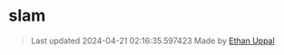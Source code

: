 <!-- THIS FILE IS GENERATED AUTOMATICALLY. -->
<!-- DO NOT EDIT THIS FILE. -->
<!-- EDIT README.md.build INSTEAD. -->
# slam 

> Last updated 2024-04-21 02:16:35.597423
> Made by [Ethan Uppal](https://www.ethanuppal.com)

